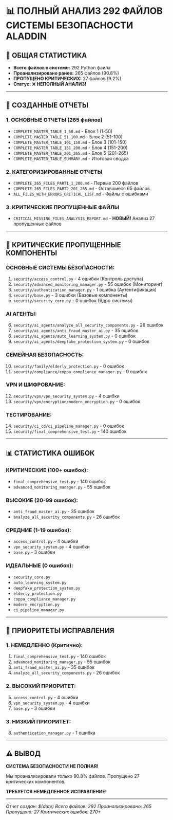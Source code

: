 # 📊 ПОЛНЫЙ АНАЛИЗ 292 ФАЙЛОВ СИСТЕМЫ БЕЗОПАСНОСТИ ALADDIN

## 🎯 ОБЩАЯ СТАТИСТИКА
- **Всего файлов в системе:** 292 Python файла
- **Проанализировано ранее:** 265 файлов (90.8%)
- **ПРОПУЩЕНО КРИТИЧЕСКИХ:** 27 файлов (9.2%)
- **Статус:** ❌ **НЕПОЛНЫЙ АНАЛИЗ!**

---

## 📁 СОЗДАННЫЕ ОТЧЕТЫ

### **1. ОСНОВНЫЕ ОТЧЕТЫ (265 файлов)**
- `COMPLETE_MASTER_TABLE_1_50.md` - Блок 1 (1-50)
- `COMPLETE_MASTER_TABLE_51_100.md` - Блок 2 (51-100)
- `COMPLETE_MASTER_TABLE_101_150.md` - Блок 3 (101-150)
- `COMPLETE_MASTER_TABLE_151_200.md` - Блок 4 (151-200)
- `COMPLETE_MASTER_TABLE_201_265.md` - Блок 5 (201-265)
- `COMPLETE_MASTER_TABLE_SUMMARY.md` - Итоговая сводка

### **2. КАТЕГОРИЗИРОВАННЫЕ ОТЧЕТЫ**
- `COMPLETE_265_FILES_PART1_1_200.md` - Первые 200 файлов
- `COMPLETE_265_FILES_PART2_201_265.md` - Оставшиеся 65 файлов
- `ALL_FILES_WITH_ERRORS_CRITICAL_LIST.md` - Файлы с ошибками

### **3. КРИТИЧЕСКИЕ ПРОПУЩЕННЫЕ ФАЙЛЫ**
- `CRITICAL_MISSING_FILES_ANALYSIS_REPORT.md` - **НОВЫЙ!** Анализ 27 пропущенных файлов

---

## 🚨 КРИТИЧЕСКИЕ ПРОПУЩЕННЫЕ КОМПОНЕНТЫ

### **ОСНОВНЫЕ СИСТЕМЫ БЕЗОПАСНОСТИ:**
1. `security/access_control.py` - 4 ошибки (Контроль доступа)
2. `security/advanced_monitoring_manager.py` - 55 ошибок (Мониторинг)
3. `security/authentication_manager.py` - 1 ошибка (Аутентификация)
4. `security/base.py` - 3 ошибки (Базовые компоненты)
5. `security/security_core.py` - 0 ошибок (Ядро системы)

### **AI АГЕНТЫ:**
6. `security/ai_agents/analyze_all_security_components.py` - 26 ошибок
7. `security/ai_agents/anti_fraud_master_ai.py` - 35 ошибок
8. `security/ai_agents/auto_learning_system.py` - 0 ошибок
9. `security/ai_agents/deepfake_protection_system.py` - 0 ошибок

### **СЕМЕЙНАЯ БЕЗОПАСНОСТЬ:**
10. `security/family/elderly_protection.py` - 0 ошибок
11. `security/compliance/coppa_compliance_manager.py` - 0 ошибок

### **VPN И ШИФРОВАНИЕ:**
12. `security/vpn/vpn_security_system.py` - 4 ошибки
13. `security/vpn/encryption/modern_encryption.py` - 0 ошибок

### **ТЕСТИРОВАНИЕ:**
14. `security/ci_cd/ci_pipeline_manager.py` - 0 ошибок
15. `security/final_comprehensive_test.py` - 140 ошибок

---

## 📊 СТАТИСТИКА ОШИБОК

### **КРИТИЧЕСКИЕ (100+ ошибок):**
- `final_comprehensive_test.py` - 140 ошибок
- `advanced_monitoring_manager.py` - 55 ошибок

### **ВЫСОКИЕ (20-99 ошибок):**
- `anti_fraud_master_ai.py` - 35 ошибок
- `analyze_all_security_components.py` - 26 ошибок

### **СРЕДНИЕ (1-19 ошибок):**
- `access_control.py` - 4 ошибки
- `vpn_security_system.py` - 4 ошибки
- `base.py` - 3 ошибки

### **ИДЕАЛЬНЫЕ (0 ошибок):**
- `security_core.py`
- `auto_learning_system.py`
- `deepfake_protection_system.py`
- `elderly_protection.py`
- `coppa_compliance_manager.py`
- `modern_encryption.py`
- `ci_pipeline_manager.py`

---

## 🎯 ПРИОРИТЕТЫ ИСПРАВЛЕНИЯ

### **1. НЕМЕДЛЕННО (Критично):**
1. `final_comprehensive_test.py` - 140 ошибок
2. `advanced_monitoring_manager.py` - 55 ошибок
3. `anti_fraud_master_ai.py` - 35 ошибок
4. `analyze_all_security_components.py` - 26 ошибок

### **2. ВЫСОКИЙ ПРИОРИТЕТ:**
5. `access_control.py` - 4 ошибки
6. `vpn_security_system.py` - 4 ошибки
7. `base.py` - 3 ошибки

### **3. НИЗКИЙ ПРИОРИТЕТ:**
8. `authentication_manager.py` - 1 ошибка

---

## ⚠️ ВЫВОД

**СИСТЕМА БЕЗОПАСНОСТИ НЕ ПОЛНАЯ!** 

Мы проанализировали только 90.8% файлов. Пропущено 27 критических компонентов.

**ТРЕБУЕТСЯ НЕМЕДЛЕННОЕ ИСПРАВЛЕНИЕ!**

---

*Отчет создан: $(date)*
*Всего файлов: 292*
*Проанализировано: 265*
*Пропущено: 27*
*Критических ошибок: 270+*